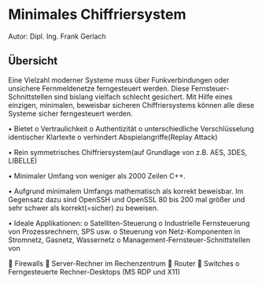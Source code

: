 # Minimales Chiffriersystem

Autor: Dipl. Ing. Frank Gerlach

## Übersicht
Eine Vielzahl moderner Systeme muss über Funkverbindungen oder unsichere Fernmeldenetze ferngesteuert werden. 
Diese Fernsteuer-Schnittstellen sind bislang vielfach schlecht gesichert. Mit Hilfe eines einzigen, minimalen, beweisbar 
sicheren Chiffriersystems können alle diese Systeme sicher ferngesteuert werden.

•	Bietet 
o	Vertraulichkeit
o	Authentizität
o	unterschiedliche Verschlüsselung identischer Klartexte
o	verhindert Abspielangriffe(Replay Attack)

•	Rein symmetrisches Chiffriersystem(auf Grundlage von z.B. AES, 3DES, LIBELLE)

•	Minimaler Umfang von weniger als 2000 Zeilen C++. 

•	Aufgrund minimalem Umfangs mathematisch als korrekt beweisbar. Im Gegensatz dazu sind OpenSSH und OpenSSL 80 bis 200 mal größer und sehr schwer als korrekt(=sicher) zu beweisen.

•	Ideale Applikationen:
o	Satelliten-Steuerung
o	Industrielle Fernsteuerung von Prozessrechnern, SPS usw.
o	Steuerung von Netz-Komponenten in Stromnetz, Gasnetz, Wassernetz
o	Management-Fernsteuer-Schnittstellen von 

	Firewalls
	Server-Rechner im Rechenzentrum
	Router
	Switches
o	Ferngesteuerte Rechner-Desktops (MS RDP und X11)
